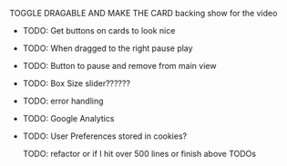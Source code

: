 TOGGLE DRAGABLE AND MAKE THE CARD backing show for the video

* TODO: Get buttons on cards to look nice
* TODO: When dragged to the right pause play
* TODO: Button to pause and remove from main view
* TODO: Box Size slider??????
* TODO: error handling
* TODO: Google Analytics
* TODO: User Preferences stored in cookies?


     TODO: refactor or if I hit over 500 lines or finish above TODOs
